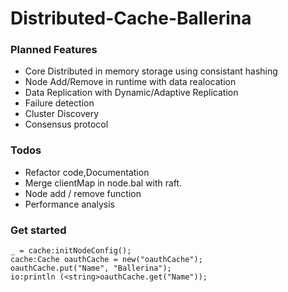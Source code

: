 # Distributed-Cache-Ballerina

### Planned Features

- Core Distributed in memory storage using consistant hashing
- Node Add/Remove in runtime with data realocation
- Data Replication with Dynamic/Adaptive Replication
- Failure detection
- Cluster Discovery
- Consensus protocol


### Todos

- Refactor code,Documentation
- Merge clientMap in node.bal with raft.
- Node add / remove function
- Performance analysis


### Get started

	_ = cache:initNodeConfig();
    cache:Cache oauthCache = new("oauthCache");
    oauthCache.put("Name", "Ballerina");
    io:println (<string>oauthCache.get("Name"));
